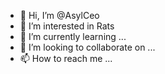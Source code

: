- 👋 Hi, I’m @AsylCeo
- 👀 I’m interested in Rats
- 🌱 I’m currently learning ...
- 💞️ I’m looking to collaborate on ...
- 📫 How to reach me ...

